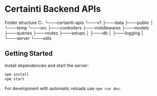 # Certainti Backend APIs

Folder structure
C:.
└───certainti-apis
    └───v1
        ├───data
        ├───public
        │   └───temp
        └───src
            ├───controllers
            ├───middlewares
            ├───models
            ├───queries
            ├───routes
            ├───setups
            │   ├───db
            │   ├───logging
            │   └───server
            └───utils

## Getting Started

Install dependencies and start the server:

```bash
npm install
npm start
```

For development with automatic reloads use `npm run dev`.
